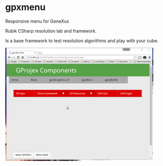 # gpxmenu
Responsive menu for GeneXus

Rubik CSharp resolution lab and framework.

Is a base framework to test resolution algorithms and play with your cube.

![gpxMenu](https://raw.githubusercontent.com/dmonza/gpxmenu/master/screen.gif)
